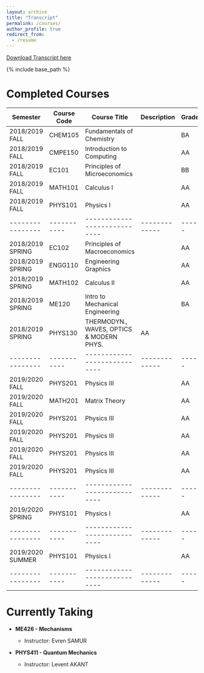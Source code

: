 ```yaml
---
layout: archive
title: "Transcript"
permalink: /courses/
author_profile: true
redirect_from:
  - /resume
---
```

[Download Transcript here](http://YigitElma.github.io/files/Transcript.pdf)

{% include base_path %}

# Completed Courses

| Semester           | Course Code | Course Title                 | Description   | Grade |
| ----------------   | ----------- | ---------------------------- | ------------- | ----- |
| 2018/2019 FALL     | CHEM105     | Fundamentals of Chemistry    |               | BA    |
| 2018/2019 FALL     | CMPE150     | Introduction to Computing    |               | AA    |
| 2018/2019 FALL     | EC101       | Principles of Microeconomics |               | BB    |
| 2018/2019 FALL     | MATH101     | Calculus I                   |               | AA    |
| 2018/2019 FALL     | PHYS101     | Physics I                    |               | AA    |
| ----------------   | ----------- | ---------------------------- | ------------- | ----- |
| 2018/2019 SPRING   | EC102       | Principles of Macroeconomics |               | AA    |
| 2018/2019 SPRING   | ENGG110     | Engineering Graphics         |               | AA    |
| 2018/2019 SPRING   | MATH102     | Calculus II                  |               | AA    |
| 2018/2019 SPRING   | ME120       | Intro to Mechanical Engineering|               | BA    |
| 2018/2019 SPRING   | PHYS130     | THERMODYN., WAVES, OPTICS & MODERN PHYS.               | AA    |
| ----------------   | ----------- | ---------------------------- | ------------- | ----- |
| 2019/2020 FALL     | PHYS201     | Physics III                    |               | AA    |
| 2019/2020 FALL     | MATH201     | Matrix Theory                   |               | AA    |
| 2019/2020 FALL     | PHYS201     | Physics III                    |               | AA    |
| 2019/2020 FALL     | PHYS201     | Physics III                    |               | AA    |
| 2019/2020 FALL     | PHYS201     | Physics III                    |               | AA    |
| 2019/2020 FALL     | PHYS201     | Physics III                    |               | AA    |
| ----------------   | ----------- | ---------------------------- | ------------- | ----- |
| 2019/2020 SPRING   | PHYS101     | Physics I                    |               | AA    |
| ----------------   | ----------- | ---------------------------- | ------------- | ----- |
| 2019/2020 SUMMER   | PHYS101     | Physics I                    |               | AA    |
| ----------------   | ----------- | ---------------------------- | ------------- | ----- |


# Currently Taking

* **ME426   - Mechanisms**
  * Instructor: Evren SAMUR

* **PHYS411 - Quantum Mechanics**
  * Instructor: Levent AKANT
